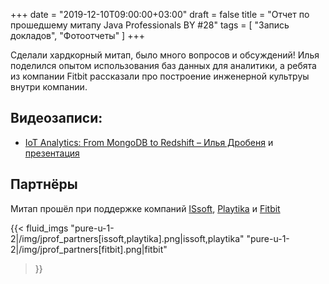 +++
date = "2019-12-10T09:00:00+03:00"
draft = false
title = "Отчет по прошедшему митапу Java Professionals BY #28"
tags = [
    "Запись докладов",
    "Фотоотчеты"
]
+++

Сделали хардкорный митап, было много вопросов и обсуждений! Илья поделился опытом использования баз данных для аналитики, 
а ребята из компании Fitbit рассказали про построение инженерной культруы внутри компании.

<!--more-->

## Видеозаписи:

 * [IoT Analytics: From MongoDB to Redshift – Илья Дробеня](https://youtu.be/sD9bftWjeB0) и [презентация](https://docs.google.com/presentation/d/1B1VzMujw_uMbMQmccVBC06F9DASur_Jr54r9uvUS5WQ/edit#slide=id.p3)

## Партнёры

Митап прошёл при поддержке компаний [ISsoft](http://www.issoft.by), [Playtika](https://www.playtika.com/) и [Fitbit](https://www.fitbit.com/home)

{{< fluid_imgs
  "pure-u-1-2|/img/jprof_partners[issoft,playtika].png|issoft,playtika"
  "pure-u-1-2|/img/jprof_partners[fitbit].png|fitbit"
>}}
